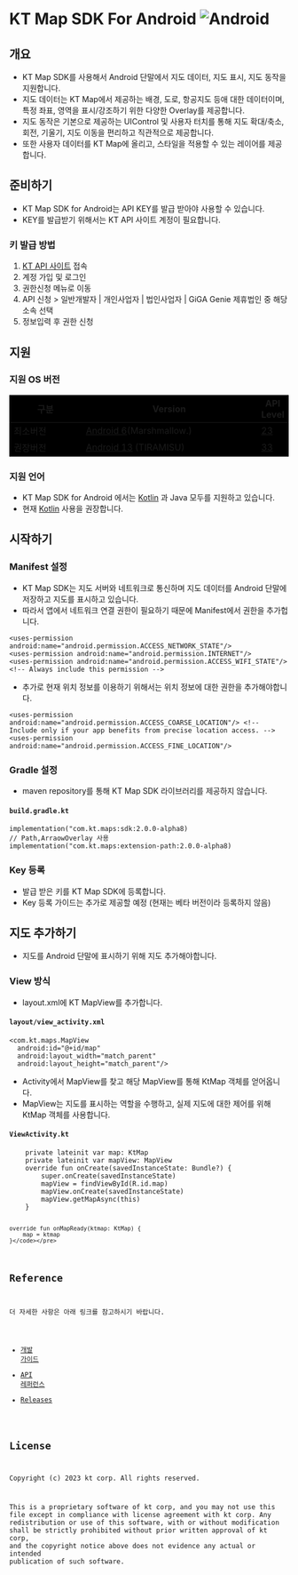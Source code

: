 <h1 id="kt-map-sdk-for-android">KT Map SDK For Android
<img alt="Android" src="https://img.shields.io/badge/Android-3DDC84?style=for-the-badge&logo=Android&logoColor=white"></h1>
<h2 id="개요">개요</h2>
<ul>
<li>KT Map SDK를 사용해서 Android 단말에서 지도 데이터, 지도 표시, 지도
동작을 지원합니다.</li>
<li>지도 데이터는 KT Map에서 제공하는 배경, 도로, 항공지도 등애 대한
데이터이며, 특정 좌표, 영역을 표시/강조하기 위한 다양한 Overlay를
제공합니다.</li>
<li>지도 동작은 기본으로 제공하는 UIControl 및 사용자 터치를 통해 지도
확대/축소, 회전, 기울기, 지도 이동을 편리하고 직관적으로
제공합니다.</li>
<li>또한 사용자 데이터를 KT Map에 올리고, 스타일을 적용할 수 있는
레이어를 제공합니다.</li>
</ul>
<h2 id="준비하기">준비하기</h2>
<ul>
<li>KT Map SDK for Android는 API KEY를 발급 받아야 사용할 수
있습니다.</li>
<li>KEY를 발급받기 위해서는 KT API 사이트 계정이 필요합니다.</li>
</ul>
<h3 id="키-발급-방법">키 발급 방법</h3>
<ol type="1">
<li><a href="https://apilink.kt.co.kr/">KT API 사이트</a> 접속</li>
<li>계정 가입 및 로그인</li>
<li>권한신청 메뉴로 이동</li>
<li>API 신청 &gt; 일반개발자 | 개인사업자 | 법인사업자 | GiGA Genie
제휴법인 중 해당 소속 선택</li>
<li>정보입력 후 권한 신청</li>
</ol>
<h2 id="지원">지원</h2>
<h3 id="지원-os-버전">지원 OS 버전</h3>
<table>
<colgroup>
<col style="width: 0%" />
<col style="width: 53%" />
<col style="width: 45%" />
</colgroup>
<thead>
<tr class="header" style="background-color: black;">
<th>구분</th>
<th>Version</th>
<th>API Level</th>
</tr>
</thead>
<tbody>
<tr class="odd" style="background-color: black;">
<td style="width:30%">최소버전</td>
<td style="width:100%"><a href="https://www.android.com/versions/marshmallow-6-0/">Android 6</a>(Marshmallow.)</td>
<td><a
href="https://developer.android.com/tools/releases/platforms#6.0">23</a></td>
</tr>
<tr class="even" style="background-color: black;">
<td>권장버전</td>
<td><a href="https://developer.android.com/about/versions/13">Android
13</a> (TIRAMISU)</td>
<td><a
href="https://developer.android.com/tools/releases/platforms#13">33</a></td>
</tr>
</tbody>
</table>
<h3 id="지원-언어">지원 언어</h3>
<ul>
<li>KT Map SDK for Android 에서는 <a
href="https://developer.android.com/kotlin">Kotlin</a> 과 Java 모두를
지원하고 있습니다.</li>
<li>현재 <a href="https://developer.android.com/kotlin">Kotlin</a>
사용을 권장합니다.</li>
</ul>
<h2 id="시작하기">시작하기</h2>
<h3 id="manifest-설정">Manifest 설정</h3>
<ul>
<li>KT Map SDK는 지도 서버와 네트워크로 통신하며 지도 데이터를 Android
단말에 저장하고 지도를 표시하고 있습니다.</li>
<li>따라서 앱에서 네트워크 연결 권한이 필요하기 때문에 Manifest에서
권한을 추가헙니다.</li>
</ul>
<div class="sourceCode" id="cb1"><pre
class="sourceCode xml"><code class="sourceCode xml"><span id="cb1-1"><a href="#cb1-1" aria-hidden="true" tabindex="-1"></a>&lt;<span class="kw">uses-permission</span><span class="ot"> android:name=</span><span class="st">&quot;android.permission.ACCESS_NETWORK_STATE&quot;</span>/&gt;</span>
<span id="cb1-2"><a href="#cb1-2" aria-hidden="true" tabindex="-1"></a>&lt;<span class="kw">uses-permission</span><span class="ot"> android:name=</span><span class="st">&quot;android.permission.INTERNET&quot;</span>/&gt;</span>
<span id="cb1-3"><a href="#cb1-3" aria-hidden="true" tabindex="-1"></a>&lt;<span class="kw">uses-permission</span><span class="ot"> android:name=</span><span class="st">&quot;android.permission.ACCESS_WIFI_STATE&quot;</span>/&gt; <span class="co">&lt;!-- Always include this permission --&gt;</span></span></code></pre></div>
<ul>
<li>추가로 현재 위치 정보를 이용하기 위해서는 위치 정보에 대한 권한을
추가해야합니다.</li>
</ul>
<div class="sourceCode" id="cb2"><pre
class="sourceCode xml"><code class="sourceCode xml"><span id="cb2-1"><a href="#cb2-1" aria-hidden="true" tabindex="-1"></a>&lt;<span class="kw">uses-permission</span></span>
<span id="cb2-2"><a href="#cb2-2" aria-hidden="true" tabindex="-1"></a><span class="ot">android:name=</span><span class="st">&quot;android.permission.ACCESS_COARSE_LOCATION&quot;</span>/&gt; <span class="co">&lt;!-- Include only if your app benefits from precise location access. --&gt;</span></span>
<span id="cb2-3"><a href="#cb2-3" aria-hidden="true" tabindex="-1"></a>&lt;<span class="kw">uses-permission</span><span class="ot"> android:name=</span><span class="st">&quot;android.permission.ACCESS_FINE_LOCATION&quot;</span>/&gt;</span></code></pre></div>
<h3 id="gradle-설정">Gradle 설정</h3>
<ul>
<li>maven repository를 통해 KT Map SDK 라이브러리를 제공하지
않습니다.</li>
</ul>
<h4
id="build.gradle.kt"><strong><code>build.gradle.kt</code></strong></h4>
<pre><code>implementation(&quot;com.kt.maps:sdk:2.0.0-alpha8)
// Path,ArraowOverlay 사용
implementation(&quot;com.kt.maps:extension-path:2.0.0-alpha8)</code></pre>
<h3 id="key-등록">Key 등록</h3>
<ul>
<li>발급 받은 키를 KT Map SDK에 등록합니다.</li>
<li>Key 등록 가이드는 추가로 제공할 예정 (현재는 베타 버전이라 등록하지
않음)</li>
</ul>
<h2 id="지도-추가하기">지도 추가하기</h2>
<ul>
<li>지도를 Android 단말에 표시하기 위해 지도 추가해야합니다.</li>
</ul>
<h3 id="view-방식">View 방식</h3>
<ul>
<li>layout.xml에 KT MapView를 추가합니다.</li>
</ul>
<h4
id="layoutview_activity.xml"><strong><code>layout/view_activity.xml</code></strong></h4>
<div class="sourceCode" id="cb4"><pre
class="sourceCode xml"><code class="sourceCode xml"><span id="cb4-1"><a href="#cb4-1" aria-hidden="true" tabindex="-1"></a>&lt;<span class="kw">com.kt.maps.MapView</span></span>
<span id="cb4-2"><a href="#cb4-2" aria-hidden="true" tabindex="-1"></a><span class="ot">  android:id=</span><span class="st">&quot;@+id/map&quot;</span></span>
<span id="cb4-3"><a href="#cb4-3" aria-hidden="true" tabindex="-1"></a><span class="ot">  android:layout_width=</span><span class="st">&quot;match_parent&quot;</span></span>
<span id="cb4-4"><a href="#cb4-4" aria-hidden="true" tabindex="-1"></a><span class="ot">  android:layout_height=</span><span class="st">&quot;match_parent&quot;</span>/&gt;</span></code></pre></div>
<ul>
<li>Activity에서 MapView를 찾고 해당 MapView를 통해 KtMap 객체를
얻어옵니다.</li>
<li>MapView는 지도를 표시하는 역할을 수행하고, 실제 지도에 대한 제어를
위해 KtMap 객체를 사용합니다.</li>
</ul>
<h4
id="viewactivity.kt"><strong><code>ViewActivity.kt</code></strong></h4>
<pre><code>    private lateinit var map: KtMap
    private lateinit var mapView: MapView
    override fun onCreate(savedInstanceState: Bundle?) {
        super.onCreate(savedInstanceState)
        mapView = findViewById(R.id.map)
        mapView.onCreate(savedInstanceState)
        mapView.getMapAsync(this)
    }

    override fun onMapReady(ktmap: KtMap) {
        map = ktmap
    }</code></pre>
<h2 id="reference">Reference</h2>
<p>더 자세한 사항은 아래 링크를 참고하시기 바랍니다.</p>
<ul>
<li><a href="https://map.gis.kt.com/mapsdk/android/tutorial/">개발
가이드</a></li>
<li><a href="https://map.gis.kt.com/mapsdk/android/apidoc/">API
레퍼런스</a></li>
<li><a
href="https://github.com/ktmobility1/android-map-sdk/releases">Releases</a></li>
</ul>
<h2 id="license">License</h2>
<p>Copyright (c) 2023 kt corp. All rights reserved.</p>
<p>This is a proprietary software of kt corp, and you may not use this
file except in compliance with license agreement with kt corp. Any
redistribution or use of this software, with or without modification
shall be strictly prohibited without prior written approval of kt corp,
and the copyright notice above does not evidence any actual or intended
publication of such software.</p>

